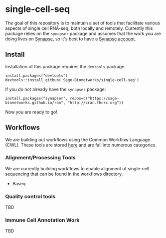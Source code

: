 # single-cell-seq
The goal of this repository is to maintain a set of tools that facilitate various aspects of single cell RNA-seq, both locally and remotely. Currently this package relies on the `synapser` package and assumes that the work you are doing lives on [Synapse](http://www.synapse.org), so it's best to have a [Synapse account](http://www.synapse.org/register). 

## Install
Installation of this package requires the `devtools` package.

```
install.packages("devtools")
devtools::install_github('Sage-Bionetworks/single-cell-seq')
```

If you do not already have the `synapser` package:
```
install.packages("synapser", repos=c("https://sage-bionetworks.github.io/ran", "http://cran.fhcrc.org"))
```
Now you are ready to go!

## Workflows
We are building out workflows using the Common Workflow Language (CWL). These tools are stored [here](CWL/) and are fall into numerous categories.

### Alignment/Processing Tools
We are currently building workflows to enable alignment of single-cell sequencing that can be found in the workflows directory. 
* Baseq

### Quality control tools
TBD

### Immune Cell Annotation Work
TBD

